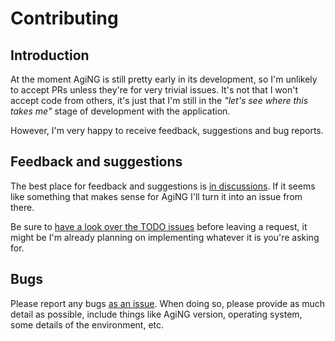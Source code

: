 # Contributing

## Introduction

At the moment AgiNG is still pretty early in its development, so I'm
unlikely to accept PRs unless they're for very trivial issues. It's not that
I won't accept code from others, it's just that I'm still in the *"let's see
where this takes me"* stage of development with the application.

However, I'm very happy to receive feedback, suggestions and bug reports.

## Feedback and suggestions

The best place for feedback and suggestions is [in
discussions](https://github.com/davep/aging/discussions). If it seems
like something that makes sense for AgiNG I'll turn it into an issue
from there.

Be sure to [have a look over the TODO
issues](https://github.com/davep/aging/issues?q=is%3Aissue+is%3Aopen+label%3ATODO)
before leaving a request, it might be I'm already planning on implementing
whatever it is you're asking for.

## Bugs

Please report any bugs [as an issue](https://github.com/davep/aging/issues).
When doing so, please provide as much detail as possible, include things
like AgiNG version, operating system, some details of the environment, etc.

[//]: # (CONTRIBUTING.md ends here)
